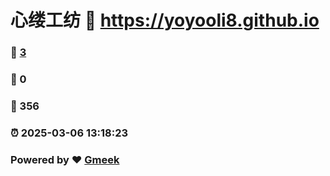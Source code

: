 # 心缕工纺 :link: https://yoyooli8.github.io 
### :page_facing_up: [3](https://yoyooli8.github.io/tag.html) 
### :speech_balloon: 0 
### :hibiscus: 356 
### :alarm_clock: 2025-03-06 13:18:23 
### Powered by :heart: [Gmeek](https://github.com/Meekdai/Gmeek)
